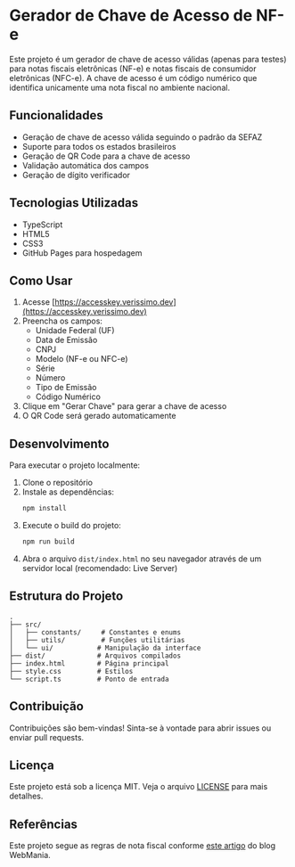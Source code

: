 # Gerador de Chave de Acesso de NF-e

Este projeto é um gerador de chave de acesso válidas (apenas para testes) para notas fiscais eletrônicas (NF-e) e notas fiscais de consumidor eletrônicas (NFC-e). A chave de acesso é um código numérico que identifica unicamente uma nota fiscal no ambiente nacional.

## Funcionalidades

- Geração de chave de acesso válida seguindo o padrão da SEFAZ
- Suporte para todos os estados brasileiros
- Geração de QR Code para a chave de acesso
- Validação automática dos campos
- Geração de dígito verificador

## Tecnologias Utilizadas

- TypeScript
- HTML5
- CSS3
- GitHub Pages para hospedagem

## Como Usar

1. Acesse [https://accesskey.verissimo.dev](https://accesskey.verissimo.dev)
2. Preencha os campos:
   - Unidade Federal (UF)
   - Data de Emissão
   - CNPJ
   - Modelo (NF-e ou NFC-e)
   - Série
   - Número
   - Tipo de Emissão
   - Código Numérico
3. Clique em "Gerar Chave" para gerar a chave de acesso
4. O QR Code será gerado automaticamente

## Desenvolvimento

Para executar o projeto localmente:

1. Clone o repositório
2. Instale as dependências:
   ```bash
   npm install
   ```
3. Execute o build do projeto:
   ```bash
   npm run build
   ```
4. Abra o arquivo `dist/index.html` no seu navegador através de um servidor local (recomendado: Live Server)

## Estrutura do Projeto

```
.
├── src/
│   ├── constants/     # Constantes e enums
│   ├── utils/         # Funções utilitárias
│   └── ui/           # Manipulação da interface
├── dist/             # Arquivos compilados
├── index.html        # Página principal
├── style.css         # Estilos
└── script.ts         # Ponto de entrada
```

## Contribuição

Contribuições são bem-vindas! Sinta-se à vontade para abrir issues ou enviar pull requests.

## Licença

Este projeto está sob a licença MIT. Veja o arquivo [LICENSE](LICENSE) para mais detalhes.

## Referências

Este projeto segue as regras de nota fiscal conforme [este artigo](https://webmaniabr.com/blog/entenda-como-funciona-a-chave-de-acesso-da-nf-e/) do blog WebMania.
